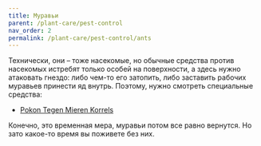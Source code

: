 ```yaml
---
title: Муравьи
parent: /plant-care/pest-control
nav_order: 2
permalink: /plant-care/pest-control/ants
---
```


Технически, они – тоже насекомые, но обычные средства против насекомых истребят только особей на поверхности, а здесь нужно атаковать гнездо: либо чем-то его затопить, либо заставить рабочих муравьев принести яд внутрь. Поэтому, нужно смотреть специальные средства:

- [Pokon Tegen Mieren Korrels](https://www.pokon.nl/producten/item/pokon-tegen-mieren-korrels-400-gram/)

Конечно, это временная мера, муравьи потом все равно вернутся. Но зато какое-то время вы поживете без них.
